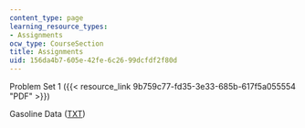 ```yaml
---
content_type: page
learning_resource_types:
- Assignments
ocw_type: CourseSection
title: Assignments
uid: 156da4b7-605e-42fe-6c26-99dcfdf2f80d
---
```


Problem Set 1 ({{< resource_link 9b759c77-fd35-3e33-685b-617f5a055554 "PDF" >}})

Gasoline Data ([TXT](/courses/economics/14-386-new-econometric-methods-spring-2007/assignments/ps1_gasdata.txt))